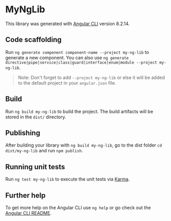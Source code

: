 # MyNgLib

This library was generated with [Angular CLI](https://github.com/angular/angular-cli) version 8.2.14.

## Code scaffolding

Run `ng generate component component-name --project my-ng-lib` to generate a new component. You can also use `ng generate directive|pipe|service|class|guard|interface|enum|module --project my-ng-lib`.
> Note: Don't forget to add `--project my-ng-lib` or else it will be added to the default project in your `angular.json` file. 

## Build

Run `ng build my-ng-lib` to build the project. The build artifacts will be stored in the `dist/` directory.

## Publishing

After building your library with `ng build my-ng-lib`, go to the dist folder `cd dist/my-ng-lib` and run `npm publish`.

## Running unit tests

Run `ng test my-ng-lib` to execute the unit tests via [Karma](https://karma-runner.github.io).

## Further help

To get more help on the Angular CLI use `ng help` or go check out the [Angular CLI README](https://github.com/angular/angular-cli/blob/master/README.md).
